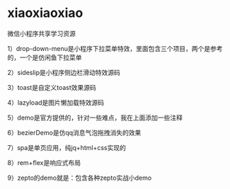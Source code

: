 # xiaoxiaoxiao
微信小程序共享学习资源

1）drop-down-menu是小程序下拉菜单特效，里面包含三个项目，两个是参考的，一个是仿闲鱼下拉菜单

2）sideslip是小程序侧边栏滑动特效源码

3）toast是自定义toast效果源码

4）lazyload是图片懒加载特效源码

5）demo是官方提供的，针对一些难点，我在上面添加一些注释

6）bezierDemo是仿qq消息气泡拖拽消失的效果

7）spa是单页应用，纯jq+html+css实现的

8）rem+flex是响应式布局

9）zepto的demo就是：包含各种zepto实战小demo

